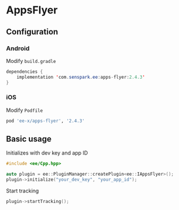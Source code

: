 # AppsFlyer
## Configuration
### Android
Modify `build.gradle`
```java
dependencies {
    implementation 'com.senspark.ee:apps-flyer:2.4.3'
}
```

### iOS
Modify `Podfile`
```ruby
pod 'ee-x/apps-flyer', '2.4.3'
```

## Basic usage
Initializes with dev key and app ID
```cpp
#include <ee/Cpp.hpp>

auto plugin = ee::PluginManager::createPlugin<ee::IAppsFlyer>();
plugin->initialize("your_dev_key", "your_app_id");
```

Start tracking
```cpp
plugin->startTracking();
```